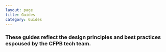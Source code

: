 ```yaml
---
layout: page
title: Guides
category: Guides
---
```


### These guides reflect the design principles and best practices espoused by the CFPB tech team.
